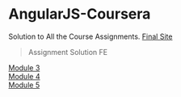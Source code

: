 # AngularJS-Coursera

Solution to All the Course Assignments.
[Final Site](https://deepakchauhan22.github.io/AngularJS-Coursera/module5-solution/)

> Assignment Solution FE

[Module 3](https://deepakchauhan22.github.io/AngularJS-Coursera/module3-solution/) <br/>
[Module 4](https://deepakchauhan22.github.io/AngularJS-Coursera/module4-solution/) <br/>
[Module 5](https://deepakchauhan22.github.io/AngularJS-Coursera/module5-solution/) <br/>

